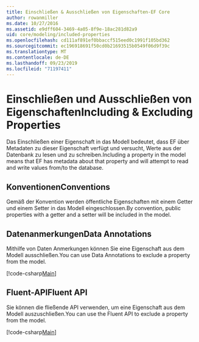 ```yaml
---
title: Einschließen & Ausschließen von Eigenschaften-EF Core
author: rowanmiller
ms.date: 10/27/2016
ms.assetid: e9dff604-3469-4a05-8f9e-18ac281d82a9
uid: core/modeling/included-properties
ms.openlocfilehash: cd111af891ef0bbaccf515eed0c1991f105bd362
ms.sourcegitcommit: ec196918691f50cd0b21693515b0549f06d9f39c
ms.translationtype: MT
ms.contentlocale: de-DE
ms.lasthandoff: 09/23/2019
ms.locfileid: "71197411"
---
```

# <a name="including--excluding-properties"></a><span data-ttu-id="3ad45-102">Einschließen und Ausschließen von Eigenschaften</span><span class="sxs-lookup"><span data-stu-id="3ad45-102">Including & Excluding Properties</span></span>

<span data-ttu-id="3ad45-103">Das Einschließen einer Eigenschaft in das Modell bedeutet, dass EF über Metadaten zu dieser Eigenschaft verfügt und versucht, Werte aus der Datenbank zu lesen und zu schreiben.</span><span class="sxs-lookup"><span data-stu-id="3ad45-103">Including a property in the model means that EF has metadata about that property and will attempt to read and write values from/to the database.</span></span>

## <a name="conventions"></a><span data-ttu-id="3ad45-104">Konventionen</span><span class="sxs-lookup"><span data-stu-id="3ad45-104">Conventions</span></span>

<span data-ttu-id="3ad45-105">Gemäß der Konvention werden öffentliche Eigenschaften mit einem Getter und einem Setter in das Modell eingeschlossen.</span><span class="sxs-lookup"><span data-stu-id="3ad45-105">By convention, public properties with a getter and a setter will be included in the model.</span></span>

## <a name="data-annotations"></a><span data-ttu-id="3ad45-106">Datenanmerkungen</span><span class="sxs-lookup"><span data-stu-id="3ad45-106">Data Annotations</span></span>

<span data-ttu-id="3ad45-107">Mithilfe von Daten Anmerkungen können Sie eine Eigenschaft aus dem Modell ausschließen.</span><span class="sxs-lookup"><span data-stu-id="3ad45-107">You can use Data Annotations to exclude a property from the model.</span></span>

[!code-csharp[Main](../../../samples/core/Modeling/DataAnnotations/IgnoreProperty.cs?highlight=17)]

## <a name="fluent-api"></a><span data-ttu-id="3ad45-108">Fluent-API</span><span class="sxs-lookup"><span data-stu-id="3ad45-108">Fluent API</span></span>

<span data-ttu-id="3ad45-109">Sie können die fließende API verwenden, um eine Eigenschaft aus dem Modell auszuschließen.</span><span class="sxs-lookup"><span data-stu-id="3ad45-109">You can use the Fluent API to exclude a property from the model.</span></span>

[!code-csharp[Main](../../../samples/core/Modeling/FluentAPI/IgnoreProperty.cs?highlight=12,13)]
